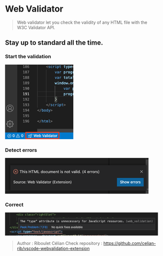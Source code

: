 # Web Validator

> Web validator let you check the validity of any HTML file with the W3C Validator API.

## Stay up to standard all the time.
### Start the validation
![](https://github.com/celian-rib/vscode-webvalidation-extension/blob/main/images/command-button.png)
### Detect errors
![](https://github.com/celian-rib/vscode-webvalidation-extension/blob/main/images/popup.png)
### Correct
![](https://github.com/celian-rib/vscode-webvalidation-extension/blob/main/images/diagnostic.png)

> Author : Riboulet Célian
> Check repository : https://github.com/celian-rib/vscode-webvalidation-extension